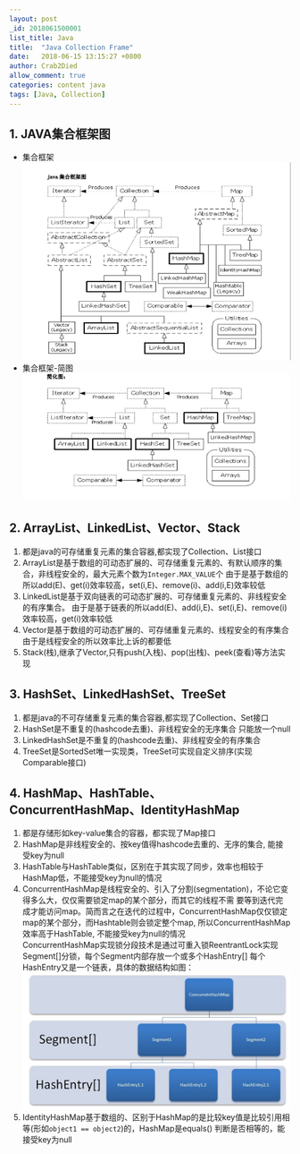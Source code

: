 ```yaml
---
layout: post
_id: 2018061500001
list_title: Java
title:  "Java Collection Frame"
date:   2018-06-15 13:15:27 +0800
author: Crab2Died
allow_comment: true
categories: content java
tags: [Java, Collection]
---
```


## 1. JAVA集合框架图  
   - 集合框架
   ![集合框架](https://raw.githubusercontent.com/Crab2died/jdepth/master/src/main/java/com/github/jvm/collections/%E9%9B%86%E5%90%88%E6%A1%86%E6%9E%B6.jpg)
   - 集合框架-简图
   ![集合框架-简图](https://raw.githubusercontent.com/Crab2died/jdepth/master/src/main/java/com/github/jvm/collections/%E9%9B%86%E5%90%88%E6%A1%86%E6%9E%B6-%E7%AE%80%E5%9B%BE.jpg)

## 2. ArrayList、LinkedList、Vector、Stack
  1. 都是java的可存储重复元素的集合容器,都实现了Collection、List接口
  2. ArrayList是基于数组的可动态扩展的、可存储重复元素的、有默认顺序的集合，非线程安全的，最大元素个数为`Integer.MAX_VALUE`个
     由于是基于数组的所以add(E)、get(i)效率较高，set(i,E)、remove(i)、add(i,E)效率较低
  3. LinkedList是基于双向链表的可动态扩展的、可存储重复元素的、非线程安全的有序集合。
     由于是基于链表的所以add(E)、add(i,E)、set(i,E)、remove(i)效率较高，get(i)效率较低
  4. Vector是基于数组的可动态扩展的、可存储重复元素的、线程安全的有序集合
     由于是线程安全的所以效率比上诉的都要低
  5. Stack(栈),继承了Vector,只有push(入栈)、pop(出栈)、peek(查看)等方法实现

## 3. HashSet、LinkedHashSet、TreeSet
  1. 都是java的不可存储重复元素的集合容器,都实现了Collection、Set接口
  2. HashSet是不重复的(hashcode去重)、非线程安全的无序集合
     只能放一个null
  3. LinkedHashSet是不重复的(hashcode去重)、非线程安全的有序集合
  4. TreeSet是SortedSet唯一实现类，TreeSet可实现自定义排序(实现Comparable接口)   

## 4. HashMap、HashTable、ConcurrentHashMap、IdentityHashMap
  1. 都是存储形如key-value集合的容器，都实现了Map接口
  2. HashMap是非线程安全的、按key值得hashcode去重的、无序的集合, 能接受key为null
  3. HashTable与HashTable类似，区别在于其实现了同步，效率也相较于HashMap低，不能接受key为null的情况
  4. ConcurrentHashMap是线程安全的、引入了分割(segmentation)，不论它变得多么大，仅仅需要锁定map的某个部分，而其它的线程不需
     要等到迭代完成才能访问map。简而言之在迭代的过程中，ConcurrentHashMap仅仅锁定map的某个部分，而Hashtable则会锁定整个map,
     所以ConcurrentHashMap效率高于HashTable, 不能接受key为null的情况   
     ConcurrentHashMap实现锁分段技术是通过可重入锁ReentrantLock实现Segment[]分锁，每个Segment内部存放一个或多个HashEntry[]
     每个HashEntry又是一个链表，具体的数据结构如图：  
     ![ConcurrentHashMap结构图](https://raw.githubusercontent.com/Crab2died/jdepth/master/src/main/java/com/github/jvm/collections/ConcurrentHashMap.jpg)
  5. IdentityHashMap基于数组的、区别于HashMap的是比较key值是比较引用相等(形如`object1 == object2`)的，HashMap是equals()
     判断是否相等的，能接受key为null
